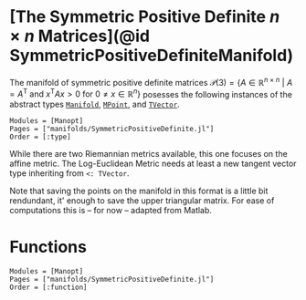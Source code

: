 # [The Symmetric Positive Definite $n\times n$ Matrices](@id SymmetricPositiveDefiniteManifold)

The manifold of symmetric positive definite matrices
$\mathcal P(3) = \bigl\{ A \in \mathbb R^{n\times n}\ \big|\ 
A = A^{\mathrm{T}} \text{ and }
x^{\mathrm{T}}Ax > 0 \text{ for } 0\neq x \in\mathbb R^n \bigr\}$
posesses the following instances of the abstract types
[`Manifold`](@ref), [`MPoint`](@ref), and [`TVector`](@ref).

```@autodocs
Modules = [Manopt]
Pages = ["manifolds/SymmetricPositiveDefinite.jl"]
Order = [:type]
```

While there are two Riemannian metrics available, this one focuses on the
affine metric. The Log-Euclidean Metric needs at least a new tangent vector
type inheriting from `<: TVector`.

Note that saving the points on the manifold in this format is a little bit rendundant,
it' enough to save the upper triangular matrix. For ease of computations this
is – for now – adapted from Matlab.

# Functions

```@autodocs
Modules = [Manopt]
Pages = ["manifolds/SymmetricPositiveDefinite.jl"]
Order = [:function]
```
